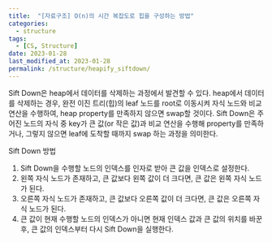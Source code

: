 ```yaml
---
title:  "[자료구조] O(n)의 시간 복잡도로 힙을 구성하는 방법"
categories:
  - structure
tags:
  - [CS, Structure]
date: 2023-01-28
last_modified_at: 2023-01-28
permalink: /structure/heapify_siftdown/
---
```


Sift Down은 heap에서 데이터를 삭제하는 과정에서 발견할 수 있다.
heap에서 데이터를 삭제하는 경우, 완전 이진 트리(힙)의 leaf 노드를 root로 이동시켜 자식 노드와 비교 연산을 수행하여, heap property를 만족하지 않으면 swap할 것이다.
Sift Down은 주어진 노드의 자식 중 key가 큰 값(or 작은 값)과 비교 연산을 수행해 property를 만족하거나, 그렇지 않으면 leaf에 도착할 때까지 swap 하는 과정을 의미한다.

Sift Down 방법
1. Sift Down을 수행할 노드의 인덱스를 인자로 받아 큰 값을 인덱스로 설정한다.
2. 왼쪽 자식 노드가 존재하고, 큰 값보다 왼쪽 값이 더 크다면, 큰 값은 왼쪽 자식 노드가 된다.
3. 오른쪽 자식 노드가 존재하고, 큰 값보다 오른쪽 값이 더 크다면, 큰 값은 오른쪽 자식 노드가 된다.
4. 큰 값이 현재 수행할 노드의 인덱스가 아니면 현재 인덱스 값과 큰 값의 위치를 바꾼 후, 큰 값의 인덱스부터 다시 Sift Down을 실행한다.
